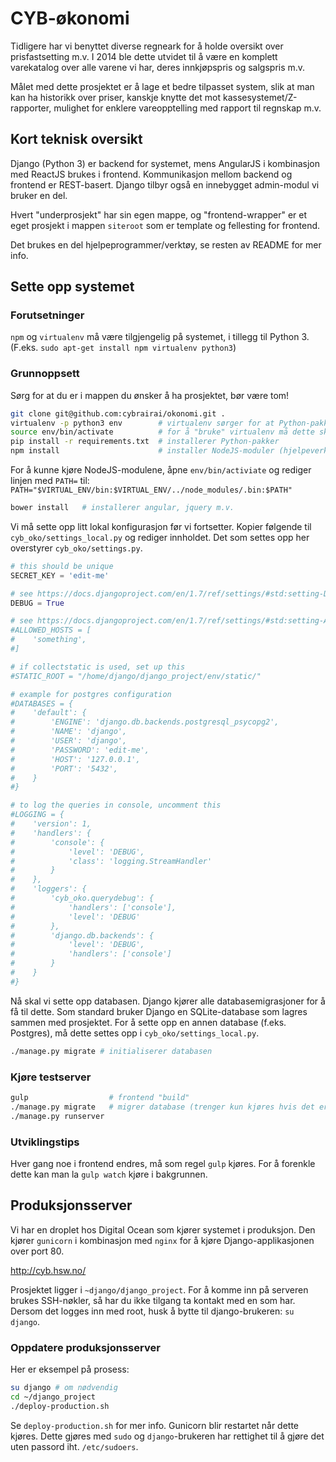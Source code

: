 # CYB-økonomi
Tidligere har vi benyttet diverse regneark for å holde oversikt over prisfastsetting m.v. I 2014 ble dette utvidet til å være en komplett varekatalog over alle varene vi har, deres innkjøpspris og salgspris m.v.

Målet med dette prosjektet er å lage et bedre tilpasset system, slik at man kan ha historikk over priser, kanskje knytte det mot kassesystemet/Z-rapporter, mulighet for enklere vareopptelling med rapport til regnskap m.v.

## Kort teknisk oversikt
Django (Python 3) er backend for systemet, mens AngularJS i kombinasjon med ReactJS brukes i frontend. Kommunikasjon mellom backend og frontend er REST-basert. Django tilbyr også en innebygget admin-modul vi bruker en del.

Hvert "underprosjekt" har sin egen mappe, og "frontend-wrapper" er et eget prosjekt i mappen `siteroot` som er template og fellesting for frontend.

Det brukes en del hjelpeprogrammer/verktøy, se resten av README for mer info.

## Sette opp systemet

### Forutsetninger
`npm` og `virtualenv` må være tilgjengelig på systemet, i tillegg til Python 3. (F.eks. `sudo apt-get install npm virtualenv python3`)

### Grunnoppsett
Sørg for at du er i mappen du ønsker å ha prosjektet, bør være tom!
```bash
git clone git@github.com:cybrairai/okonomi.git .
virtualenv -p python3 env        # virtualenv sørger for at Python-pakker er lokale for prosjektet
source env/bin/activate          # for å "bruke" virtualenv må dette skrives
pip install -r requirements.txt  # installerer Python-pakker
npm install                      # installer NodeJS-moduler (hjelpeverktøy) fra package.json
```

For å kunne kjøre NodeJS-modulene, åpne `env/bin/activiate` og rediger linjen med `PATH=` til:
`PATH="$VIRTUAL_ENV/bin:$VIRTUAL_ENV/../node_modules/.bin:$PATH"`

```bash
bower install   # installerer angular, jquery m.v.
```

Vi må sette opp litt lokal konfigurasjon før vi fortsetter. Kopier følgende til `cyb_oko/settings_local.py`
og rediger innholdet. Det som settes opp her overstyrer `cyb_oko/settings.py`.

```python
# this should be unique
SECRET_KEY = 'edit-me'

# see https://docs.djangoproject.com/en/1.7/ref/settings/#std:setting-DEBUG
DEBUG = True

# see https://docs.djangoproject.com/en/1.7/ref/settings/#std:setting-ALLOWED_HOSTS
#ALLOWED_HOSTS = [
#    'something',
#]

# if collectstatic is used, set up this
#STATIC_ROOT = "/home/django/django_project/env/static/"

# example for postgres configuration
#DATABASES = {
#    'default': {
#        'ENGINE': 'django.db.backends.postgresql_psycopg2',
#        'NAME': 'django',
#        'USER': 'django',
#        'PASSWORD': 'edit-me',
#        'HOST': '127.0.0.1',
#        'PORT': '5432',
#    }
#}

# to log the queries in console, uncomment this
#LOGGING = {
#    'version': 1,
#    'handlers': {
#        'console': {
#            'level': 'DEBUG',
#            'class': 'logging.StreamHandler'
#        }
#    },
#    'loggers': {
#        'cyb_oko.querydebug': {
#            'handlers': ['console'],
#            'level': 'DEBUG'
#        },
#        'django.db.backends': {
#            'level': 'DEBUG',
#            'handlers': ['console']
#        }
#    }
#}
```

Nå skal vi sette opp databasen. Django kjører alle databasemigrasjoner for å få til dette.
Som standard bruker Django en SQLite-database som lagres sammen med prosjektet.
For å sette opp en annen database (f.eks. Postgres), må dette settes opp i `cyb_oko/settings_local.py`.

```bash
./manage.py migrate # initialiserer databasen
```

### Kjøre testserver
```bash
gulp                  # frontend "build"
./manage.py migrate   # migrer database (trenger kun kjøres hvis det er gjort endringer i databaseskjemaer)
./manage.py runserver
```

### Utviklingstips
Hver gang noe i frontend endres, må som regel `gulp` kjøres. For å forenkle dette kan man la `gulp watch` kjøre i bakgrunnen.

## Produksjonsserver
Vi har en droplet hos Digital Ocean som kjører systemet i produksjon. Den kjører `gunicorn` i kombinasjon med `nginx` for å kjøre Django-applikasjonen over port 80.

http://cyb.hsw.no/

Prosjektet ligger i `~django/django_project`. For å komme inn på serveren brukes SSH-nøkler, så har du ikke tilgang ta kontakt med en som har. Dersom det logges inn med root, husk å bytte til django-brukeren: `su django`.

### Oppdatere produksjonsserver
Her er eksempel på prosess:
```bash
su django # om nødvendig
cd ~/django_project
./deploy-production.sh
```

Se `deploy-production.sh` for mer info. Gunicorn blir restartet når dette kjøres. Dette gjøres med `sudo` og `django`-brukeren har rettighet til å gjøre det uten passord iht. `/etc/sudoers`.
